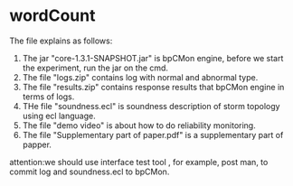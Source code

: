 # wordCount
The file explains as follows:  
  1. The jar "core-1.3.1-SNAPSHOT.jar" is bpCMon engine, before we start the experiment, run the jar on the cmd.  
  2. The file "logs.zip" contains log with normal and abnormal type.  
  3. The file "results.zip" contains response results that bpCMon engine in terms of logs.  
  4. THe file "soundness.ecl" is soundness description of storm topology using ecl language.  
  5. The file "demo video" is about how to do reliability monitoring.
  6. The file "Supplementary part of paper.pdf" is a supplementary part of papper.

attention:we should use interface test tool , for example, post man, to commit log and soundness.ecl to bpCMon.
